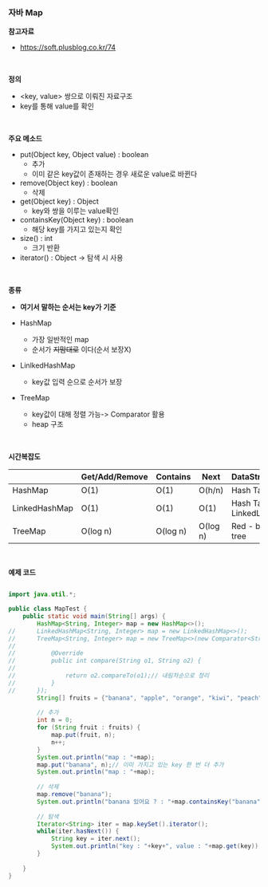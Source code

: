 ### 자바 Map

**참고자료**

- https://soft.plusblog.co.kr/74

<br>

**정의**

- <key, value> 쌍으로 이뤄진 자료구조
- key를 통해 value를 확인

<br>

**주요 메소드**

- put(Object key, Object value) : boolean
  - 추가
  - 이미 같은 key값이 존재하는 경우 새로운 value로 바뀐다
- remove(Object key) : boolean
  - 삭제
- get(Object key) : Object
  - key와 쌍을 이루는 value확인
- containsKey(Object key) : boolean
  - 해당 key를 가지고 있는지 확인
- size() : int
  - 크기 반환
- iterator() : Object -> 탐색 시 사용

<br>

**종류**

- **여기서 말하는 순서는 key가 기준**

- HashMap
  - 가장 일반적인 map
  - 순서가 ~~지맘대로~~ 이다(순서 보장X)

- LinlkedHashMap
  - key값 입력 순으로 순서가 보장
- TreeMap
  - key값이 대해 정렬 가능-> Comparator 활용
  - heap 구조

<br>

**시간복잡도**

|               | Get/Add/Remove | Contains | Next     | DataStructure           |
| ------------- | -------------- | -------- | -------- | ----------------------- |
| HashMap       | O(1)           | O(1)     | O(h/n)   | Hash Table              |
| LinkedHashMap | O(1)           | O(1)     | O(1)     | Hash Table + LinkedList |
| TreeMap       | O(log n)       | O(log n) | O(log n) | Red - black tree        |

<br>

**예제 코드**

```java

import java.util.*;

public class MapTest {
	public static void main(String[] args) {
		HashMap<String, Integer> map = new HashMap<>();
//		LinkedHashMap<String, Integer> map = new LinkedHashMap<>();
//		TreeMap<String, Integer> map = new TreeMap<>(new Comparator<String>() {// Comprator로 정렬 기준 정하기
//
//			@Override
//			public int compare(String o1, String o2) {
//				
//				return o2.compareTo(o1);// 내림차순으로 정리
//			}
//		});
		String[] fruits = {"banana", "apple", "orange", "kiwi", "peach"};
	
		// 추가
		int n = 0;
		for (String fruit : fruits) {
			map.put(fruit, n);
			n++;
		}
		System.out.println("map : "+map);
		map.put("banana", n);// 이미 가지고 있는 key 한 번 더 추가
		System.out.println("map : "+map);
		
		// 삭제
		map.remove("banana");
		System.out.println("banana 있어요 ? : "+map.containsKey("banana"));
		
		// 탐색
		Iterator<String> iter = map.keySet().iterator();
		while(iter.hasNext()) {
			String key = iter.next();
			System.out.println("key : "+key+", value : "+map.get(key));// value 얻기
		}
		
	}
}

```

